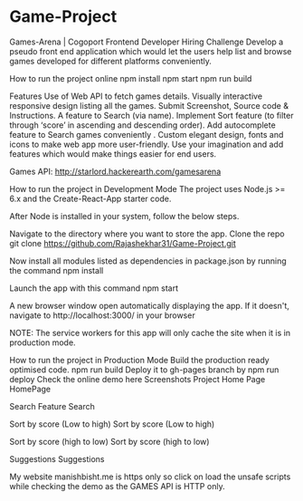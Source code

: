 # Game-Project


Games-Arena | Cogoport Frontend Developer Hiring Challenge
Develop a pseudo front end application which would let the users help list and browse games developed for different platforms conveniently.

How to run the project online
npm install
npm start 
npm run build


Features
Use of Web API to fetch games details.
Visually interactive responsive design listing all the games.
Submit Screenshot, Source code & Instructions.
A feature to Search (via name).
Implement Sort feature (to filter through ‘score’ in ascending and descending order).
Add autocomplete feature to Search games conveniently .
Custom elegant design, fonts and icons to make web app more user-friendly.
Use your imagination and add features which would make things easier for end users.


Games API: http://starlord.hackerearth.com/gamesarena


How to run the project in Development Mode
The project uses Node.js >= 6.x and the Create-React-App starter code.

After Node is installed in your system, follow the below steps.

Navigate to the directory where you want to store the app.
Clone the repo git clone https://github.com/Rajashekhar31/Game-Project.git

Now install all modules listed as dependencies in package.json by running the command npm install

Launch the app with this command npm start

A new browser window open automatically displaying the app. If it doesn't, navigate to http://localhost:3000/ in your browser

NOTE: The service workers for this app will only cache the site when it is in production mode.

How to run the project in Production Mode
Build the production ready optimised code. npm run build
Deploy it to gh-pages branch by npm run deploy
Check the online demo here
Screenshots
Project Home Page HomePage

Search Feature Search

Sort by score (Low to high) Sort by score (Low to high)

Sort by score (high to low) Sort by score (high to low)

Suggestions Suggestions

My website manishbisht.me is https only so click on load the unsafe scripts while checking the demo as the GAMES API is HTTP only.

